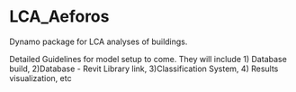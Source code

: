 # LCA_Aeforos
Dynamo package for LCA analyses of buildings.

Detailed Guidelines for model setup to come. They will include 1) Database build, 2)Database - Revit Library link, 3)Classification System, 4) Results visualization, etc
